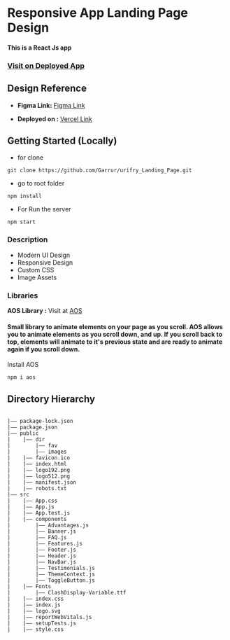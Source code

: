 

# Responsive App Landing Page Design

#### This is a React Js app 

### [Visit on Deployed App](https://urifry-landing-page.vercel.app/)
## Design Reference
- **Figma Link:** [Figma Link](https://www.figma.com/community/file/1145991068621514311)


- **Deployed on :**  [Vercel Link](https://urifry-landing-page.vercel.app/)
## Getting Started (Locally)
- for clone
```
git clone https://github.com/Garrur/urifry_Landing_Page.git
```
- go to root folder
```
npm install
```
- For Run the server
```
npm start
```
### Description 
- Modern UI Design
- Responsive Design
- Custom CSS
 - Image Assets

### Libraries

 **AOS Library :** Visit at  [AOS](https://www.npmjs.com/package/aos)  
#### Small library to animate elements on your page as you scroll. AOS allows you to animate elements as you scroll down, and up. If you scroll back to top, elements will animate to it's previous state and are ready to animate again if you scroll down.

Install AOS 
```
npm i aos
```



## Directory Hierarchy
```

|—— package-lock.json
|—— package.json
|—— public
|    |—— dir
|        |—— fav
|        |—— images
|    |—— favicon.ico
|    |—— index.html
|    |—— logo192.png
|    |—— logo512.png
|    |—— manifest.json
|    |—— robots.txt
|—— src
|    |—— App.css
|    |—— App.js
|    |—— App.test.js
|    |—— components
|        |—— Advantages.js
|        |—— Banner.js
|        |—— FAQ.js
|        |—— Features.js
|        |—— Footer.js
|        |—— Header.js
|        |—— NavBar.js
|        |—— Testimonials.js
|        |—— ThemeContext.js
|        |—— ToggleButton.js
|    |—— Fonts
|        |—— ClashDisplay-Variable.ttf
|    |—— index.css
|    |—— index.js
|    |—— logo.svg
|    |—— reportWebVitals.js
|    |—— setupTests.js
|    |—— style.css
```


